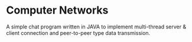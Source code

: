 # Computer Networks
A simple chat program written in JAVA to implement multi-thread server & client connection and peer-to-peer type data transmission.

